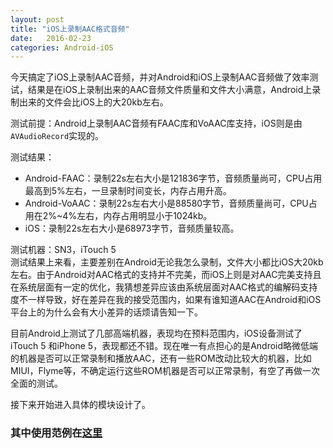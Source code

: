```yaml
---
layout: post
title: "iOS上录制AAC格式音频"
date:   2016-02-23
categories: Android-iOS
---
```


今天搞定了iOS上录制AAC音频，并对Android和iOS上录制AAC音频做了效率测试，结果是在iOS上录制出来的AAC音频文件质量和文件大小满意，Android上录制出来的文件会比iOS上的大20kb左右。

测试前提：Android上录制AAC音频有FAAC库和VoAAC库支持，iOS则是由```AVAudioRecord```实现的。

测试结果：

* Android-FAAC：录制22s左右大小是121836字节，音频质量尚可，CPU占用最高到5%左右，一旦录制时间变长，内存占用升高。
* Android-VoAAC：录制22s左右大小是88580字节，音频质量尚可，CPU占用在2%~4%左右，内存占用明显小于1024kb。
* iOS：录制22s左右大小是68973字节，音频质量较高。

测试机器：SN3，iTouch 5  
测试结果上来看，主要差别在Android无论我怎么录制，文件大小都比iOS大20kb左右。由于Android对AAC格式的支持并不完美，而iOS上则是对AAC完美支持且在系统层面有一定的优化，我猜想差异应该由系统层面对AAC格式的编解码支持度不一样导致，好在差异在我的接受范围内，如果有谁知道AAC在Android和iOS平台上的为什么会有大小差异的话烦请告知一下。

目前Android上测试了几部高端机器，表现均在预料范围内，iOS设备测试了iTouch 5 和iPhone 5，表现都还不错。现在唯一有点担心的是Android略微低端的机器是否可以正常录制和播放AAC，还有一些ROM改动比较大的机器，比如MIUI，Flyme等，不确定运行这些ROM机器是否可以正常录制，有空了再做一次全面的测试。

接下来开始进入具体的模块设计了。

### 其中使用范例在[**这里**](https://github.com/shaoyuan1943/AndroidRecordAAC)